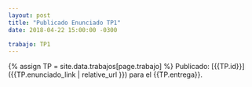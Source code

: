 ```yaml
---
layout: post
title: "Publicado Enunciado TP1"
date: 2018-04-22 15:00:00 -0300

trabajo: TP1
---
```


{% assign TP = site.data.trabajos[page.trabajo] %}
Publicado: [{{TP.id}}]({{TP.enunciado_link | relative_url }}) para el {{TP.entrega}}.
